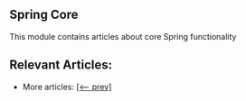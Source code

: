 ## Spring Core

This module contains articles about core Spring functionality

## Relevant Articles:

- More articles: [[<-- prev]](/spring-core-4)